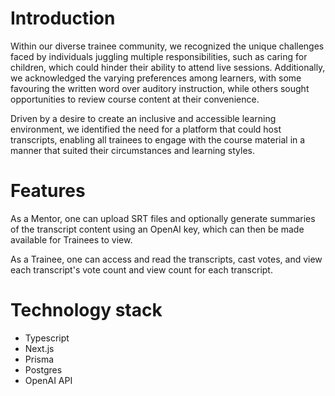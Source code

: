 # Introduction
Within our diverse trainee community, we recognized the unique challenges faced by individuals juggling multiple responsibilities, such as caring for children, which could hinder their ability to attend live sessions. Additionally, we acknowledged the varying preferences among learners, with some favouring the written word over auditory instruction, while others sought opportunities to review course content at their convenience.

Driven by a desire to create an inclusive and accessible learning environment, we identified the need for a platform that could host transcripts, enabling all trainees to engage with the course material in a manner that suited their circumstances and learning styles.

# Features
As a Mentor, one can upload SRT files and optionally generate summaries of the transcript content using an OpenAI key, which can then be made available for Trainees to view.

As a Trainee, one can access and read the transcripts, cast votes, and view each transcript's vote count and view count for each transcript.

# Technology stack
- Typescript
- Next.js
- Prisma
- Postgres
- OpenAI API
